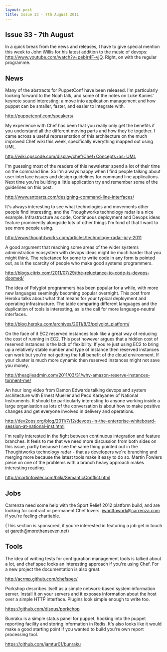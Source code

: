 ```yaml
--- 
layout: post
title: Issue 33 - 7th August 2011
---
```


## Issue 33 - 7th August

In a quick break from the news and releases, I have to give special
mention this week to John Willis for his latest addition to the music of
devops: http://www.youtube.com/watch?v=pebIr4F-vjQ. Right, on with the
regular programme.

## News

Many of the abstracts for PuppetConf have been released. I'm
particularly looking forward to the Noah talk, and some of the notes on
Luke Kanies' keynote sound interesting; a move into application
management and how puppet can be smaller, faster, and easier to
integrate with.

http://puppetconf.com/speakers/

My experience with Chef has been that you really only get the benefits
if you understand all the different moving parts and how they tie
together. I came across a useful representation of this architecture on
the much improved Chef wiki this week, specifically everything mapped
out using UML.

http://wiki.opscode.com/display/chef/Chef+Concepts+as+UML

I'm guessing most of the readers of this newsletter spend a lot of their
time on the command line. So I'm always happy when I find people talking
about user interface issues and design guidelines for command line
applications. Next time you're building a little application try and
remember some of the guidelines on this post.

http://www.antoarts.com/designing-command-line-interfaces/

It's always interesting to see what technologies and movements other
people find interesting, and the Thoughworks technology radar is a nice
example. Infrastructure as code, Continuous deployment and Devops ideas
feature prominently alongside lots of other things I'm fond of that I
want to see more people using.

http://www.thoughtworks.com/articles/technology-radar-july-2011

A good argument that reaching some areas of the wider systems
administration ecosystem with devops ideas might be much harder that you
might think. The reluctance for some to write code in any form is
pointed out, as is the scarcity of people who make good systems
programmers.

http://blogs.citrix.com/2011/07/29/the-reluctance-to-code-is-devops-doomed/

The idea of Polyglot programmers has been popular for a while, with more
new languages seemingly becoming popular overnight. This post from
Heroku talks about what that means for your typical deployment and
operating infrastructure. The table comparing different languages and
the duplication of tools is interesting, as is the call for more
language-neutral interfaces.

http://blog.heroku.com/archives/2011/8/3/polyglot_platform/

On the face of it EC2 reserved instances look like a great way of
reducing the cost of running in EC2. This post however argues that a
hidden cost of reserved instances is the lack of flexibility. If you're
just using EC2 to bring up a relatively stable number and type of
instance then reserved instances can work but you're not getting the
full benefit of the cloud environment. If your cluster is much more
dynamic then reserved instances might not save you money.

http://theagileadmin.com/2011/03/31/why-amazon-reserve-instances-torment-me/

An hour long video from Damon Edwards talking devops and system
architecture with Ernest Mueller and Peco Karayanev of National
Instruments. It should be particularly interesting to anyone working
inside a large organisation as lots of the conversation is about how to
make positive changes and get everyone involved in delivery and
operations.

http://dev2ops.org/blog/2011/7/12/devops-in-the-enterprise-whiteboard-session-at-national-inst.html

I'm really interested in the fight between continuous integration and
feature branches. It feels to me that we need more discussion from both
sides on this issue, partly because I see the same thing pointed out in
the Thoughtworks technology radar - that as developers we're branching
and merging more because the latest tools make it easy to do so. Martin
Fowlers piece on one of the problems with a branch heavy approach makes
interesting reading.

http://martinfowler.com/bliki/SemanticConflict.html


## Jobs

Carrenza need some help with the Sport Relief 2012 platform build, and
are looking for contract or permanent Chef lovers.
iwanttowork@carrenza.com if you're feeling charitable.

(This section is sponsored, if you're interested in featuring a job get
in touch at gareth@morethanseven.net)

## Tools

The idea of writing tests for configuration management tools is talked
about a lot, and chef spec looks an interesting approach if you're using
Chef. For a new project the documentation is also great.

http://acrmp.github.com/chefspec/

Porkshop describes itself as a simple network-based system information
server. Install it on your servers and it exposes information about the
host over a simple HTTP interface. Plugins look simple enough to write
too.

https://github.com/disqus/porkchop

Bunraku is a simple status panel for puppet, hooking into the puppet
reporting facility and storing information in Redis. It's also looks
like it would make a good starting point if you wanted to build you're
own report processing tool.

https://github.com/jamtur01/bunraku
